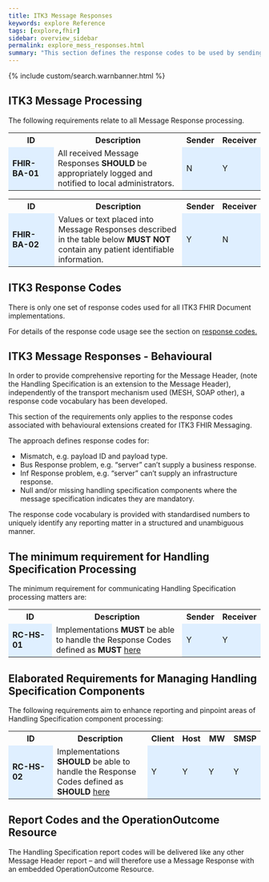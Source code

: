 ```yaml
---
title: ITK3 Message Responses
keywords: explore Reference
tags: [explore,fhir]
sidebar: overview_sidebar
permalink: explore_mess_responses.html
summary: "This section defines the response codes to be used by sending and receiving systems, e.g. the response codes include i) an inability to validate a message, ii) clinical level failure, iii) an inability to process a message etc. There will only be a maximum of 2 Message Responses, each containing a maximum of one Response Code."
---
```


{% include custom/search.warnbanner.html %}

## ITK3 Message Processing ##

The following requirements relate to all Message Response processing.

<table style="width:100%;max-width: 100%;">
<tr>
<th width="20%">ID</th>
<th width="60%">Description</th>
<th width="10%">Sender</th>
<th width="10%">Receiver</th>
</tr>
<tr>
<td bgcolor="#dfefff"><b>FHIR-BA-01</b></td>
<td>All received Message Responses <b>SHOULD</b> be appropriately logged and notified to local administrators.</td>
<td bgcolor="#dfefff">N</td>
<td bgcolor="#dfefff">Y</td>
</tr>
</table> 

<table style="width:100%;max-width: 100%;">
<tr>
<th width="20%">ID</th>
<th width="60%">Description</th>
<th width="10%">Sender</th>
<th width="10%">Receiver</th>
</tr>
<tr>
<td bgcolor="#dfefff"><b>FHIR-BA-02</b></td>
<td>Values or text placed into Message Responses described in the table below <b>MUST NOT</b> contain any patient identifiable information.</td>
<td bgcolor="#dfefff">Y</td>
<td bgcolor="#dfefff">N</td>
</tr>
</table> 

## ITK3 Response Codes ##

There is only one set of response codes used for all ITK3 FHIR Document implementations.

For details of the response code usage see the section on [response codes.](explore_response_codes.html)

## ITK3 Message Responses - Behavioural ## 


In order to provide comprehensive reporting for the Message Header, (note the Handling Specification is an extension to the Message Header), independently of the transport mechanism used (MESH, SOAP other), a response code vocabulary has been developed. 

This section of the requirements only applies to the response codes associated with behavioural extensions created for ITK3 FHIR Messaging.

The approach defines response codes for:
- Mismatch, e.g. payload ID and payload type.
- Bus Response problem, e.g. “server” can’t supply a business response.
- Inf Response problem, e.g. “server” can’t supply an infrastructure response.
- Null and/or missing handling specification components where the message specification indicates they are mandatory.

The response code vocabulary is provided with standardised numbers to uniquely identify any reporting matter in a structured and unambiguous manner.

## The minimum requirement for Handling Specification Processing ##

The minimum requirement for communicating Handling Specification processing matters are:

<table style="width:100%;max-width: 100%;">
<tr>
<th width="20%">ID</th>
<th width="60%">Description</th>
<th width="10%">Sender</th>
<th width="10%">Receiver</th>
</tr>
<tr>
<td bgcolor="#dfefff"><b>RC-HS-01</b></td>
<td>Implementations <b>MUST</b> be able to handle the Response Codes defined as <b>MUST</b> <a href="explore_response_structure.html">here</a></td>
<td bgcolor="#dfefff">Y</td>
<td bgcolor="#dfefff">Y</td>
</tr>
</table> 

## Elaborated Requirements for Managing Handling Specification Components ##

The following requirements aim to enhance reporting and pinpoint areas of Handling Specification component processing:

<table style="width:100%;max-width: 100%;">
<tr>
<th width="20%">ID</th>
<th width="40%">Description</th>
<th width="10%">Client</th>
<th width="10%">Host</th>
<th width="10%">MW</th>
<th width="10%">SMSP</th>
</tr>
<tr>
<td bgcolor="#dfefff"><b>RC-HS-02</b></td>
<td>Implementations <b>SHOULD</b> be able to handle the Response Codes defined as <b>SHOULD</b> <a href="explore_response_structure.html">here</a></td>
<td bgcolor="#dfefff">Y</td>
<td bgcolor="#dfefff">Y</td>
<td bgcolor="#dfefff">Y</td>
<td bgcolor="#dfefff">Y</td>
</tr>
</table> 

## Report Codes and the OperationOutcome Resource ##

The Handling Specification report codes will be delivered like any other Message Header report – and will therefore use a Message Response with an embedded OperationOutcome Resource.
